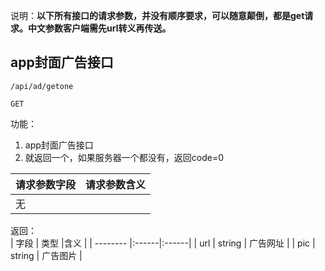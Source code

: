 说明：**以下所有接口的请求参数，并没有顺序要求，可以随意颠倒，都是get请求。中文参数客户端需先url转义再传送。**



## app封面广告接口

~~~
/api/ad/getone
~~~
~~~
GET
~~~

功能：  

1. app封面广告接口
1. 就返回一个，如果服务器一个都没有，返回code=0

| 请求参数字段        | 请求参数含义  |
| -------- |:------|
| 无      |  |

返回：   
| 字段        | 类型 |含义  |
| -------- |:------|:------|
| url | string    | 广告网址 |
| pic | string    | 广告图片 |










